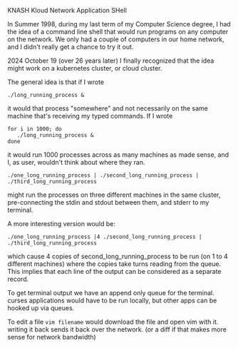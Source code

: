 KNASH  Kloud Network Application SHell

In Summer 1998, during my last term of my Computer Science degree, I had the idea of a command
line shell that would run programs on any computer on the network.   We only had a couple of
computers in our home network, and I didn't really get a chance to try it out.

2024 October 19 (over 26 years later) I finally recognized that the idea might work on a kubernetes cluster, or cloud cluster.

The general idea is that if I wrote
```
./long_running_process &
```
it would that process "somewhere" and not necessarily on the same machine that's receiving my
typed commands.  If I wrote
```
for i in 1000; do
   ./long_running_process &
done
```
it would run 1000 processes across as many machines as made sense, and I, as user, wouldn't think about where they ran.

```
./one_long_running_process | ./second_long_running_process | ./third_long_running_process
```
might run the processes on three different machines in the same cluster, pre-connecting the stdin and stdout between them, and stderr to my terminal.

A more interesting version would be:
```
./one_long_running_process |4 ./second_long_running_process | ./third_long_running_process
```
which cause 4 copies of second_long_running_process to be run (on 1 to 4 different machines)
where the copies take turns reading from the queue.  This implies that each line of the output can be considered as a separate record.

To get terminal output we have an append only queue for the terminal.  curses applications would have to be run locally, but other apps can be hooked up via queues. 

To edit a file `vim filename` would download the file and open vim with it.  writing it back sends it back over the network.  (or a diff if that makes more sense for network bandwidth)


